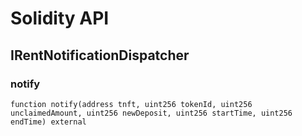 # Solidity API

## IRentNotificationDispatcher

### notify

```solidity
function notify(address tnft, uint256 tokenId, uint256 unclaimedAmount, uint256 newDeposit, uint256 startTime, uint256 endTime) external
```

